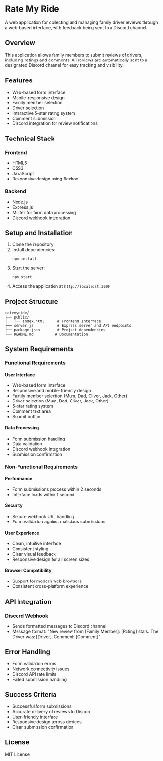 # Rate My Ride

A web application for collecting and managing family driver reviews through a web-based interface, with feedback being sent to a Discord channel.

## Overview

This application allows family members to submit reviews of drivers, including ratings and comments. All reviews are automatically sent to a designated Discord channel for easy tracking and visibility.

## Features

- Web-based form interface
- Mobile-responsive design
- Family member selection
- Driver selection
- Interactive 5-star rating system
- Comment submission
- Discord integration for review notifications

## Technical Stack

### Frontend
- HTML5
- CSS3
- JavaScript
- Responsive design using flexbox

### Backend
- Node.js
- Express.js
- Multer for form data processing
- Discord webhook integration

## Setup and Installation

1. Clone the repository
2. Install dependencies:
   ```bash
   npm install
   ```
3. Start the server:
   ```bash
   npm start
   ```
4. Access the application at `http://localhost:3000`

## Project Structure

```
ratemyride/
├── public/
│   └── index.html      # Frontend interface
├── server.js           # Express server and API endpoints
├── package.json        # Project dependencies
└── README.md          # Documentation
```

## System Requirements

### Functional Requirements

#### User Interface
- Web-based form interface
- Responsive and mobile-friendly design
- Family member selection (Mum, Dad, Oliver, Jack, Other)
- Driver selection (Mum, Dad, Oliver, Jack, Other)
- 5-star rating system
- Comment text area
- Submit button

#### Data Processing
- Form submission handling
- Data validation
- Discord webhook integration
- Submission confirmation

### Non-Functional Requirements

#### Performance
- Form submissions process within 2 seconds
- Interface loads within 1 second

#### Security
- Secure webhook URL handling
- Form validation against malicious submissions

#### User Experience
- Clean, intuitive interface
- Consistent styling
- Clear visual feedback
- Responsive design for all screen sizes

#### Browser Compatibility
- Support for modern web browsers
- Consistent cross-platform experience

## API Integration

### Discord Webhook
- Sends formatted messages to Discord channel
- Message format: "New review from [Family Member]: [Rating] stars. The Driver was: [Driver]. Comment: [Comment]"

## Error Handling
- Form validation errors
- Network connectivity issues
- Discord API rate limits
- Failed submission handling

## Success Criteria
- Successful form submissions
- Accurate delivery of reviews to Discord
- User-friendly interface
- Responsive design across devices
- Clear submission confirmation

## License
MIT License
